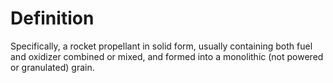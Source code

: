 # Definition

Specifically, a rocket propellant in solid form, usually containing both
fuel and oxidizer combined or mixed, and formed into a monolithic (not
powered or granulated) grain.
